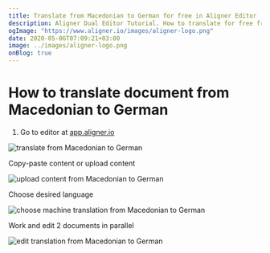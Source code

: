 ```yaml
---
title: Translate from Macedonian to German for free in Aligner Editor
description: Aligner Dual Editor Tutorial. How to translate for free from Macedonian to German. Aligner is multilingual document management platform. 
ogImage: "https://www.aligner.io/images/aligner-logo.png"
date: 2020-05-06T07:09:21+03:00
image: ../images/aligner-logo.png
onBlog: true
---
```


# How to translate document from Macedonian to German

1. Go to editor at [app.aligner.io](https://app.aligner.io "Aligner App web page")

![translate from Macedonian to German](../aligner-blank-editor.png "translate from Macedonian to German")

Copy-paste content or upload content

![upload content from Macedonian to German](../aligner-uploaded-document.png "upload content from Macedonian to German")

Choose desired language

![choose machine translation from Macedonian to German](../aligner-language-dropdown.png "choose machine translation from Macedonian to German")

Work and edit 2 documents in parallel

![edit translation from Macedonian to German](../aligner-double-sitded-editor.png "edit translation from Macedonian to German")

